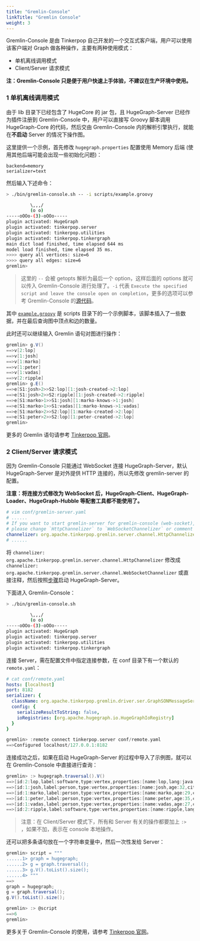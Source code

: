 ```yaml
---
title: "Gremlin-Console"
linkTitle: "Gremlin Console"
weight: 3
---
```


Gremlin-Console 是由 Tinkerpop 自己开发的一个交互式客户端，用户可以使用该客户端对 Graph 做各种操作，主要有两种使用模式：

- 单机离线调用模式
- Client/Server 请求模式

**注：Gremlin-Console 只是便于用户快速上手体验，不建议在生产环境中使用。**

### 1 单机离线调用模式

由于 lib 目录下已经包含了 HugeCore 的 jar 包，且 HugeGraph-Server 已经作为插件注册到 Gremlin-Console 中，用户可以直接写 Groovy 脚本调用 HugeGraph-Core 的代码，然后交由 Gremlin-Console 内的解析引擎执行，就能在**不启动** Server 的情况下操作图。

这里提供一个示例，首先修改 `hugegraph.properties` 配置使用 Memory 后端 (使用其他后端可能会出现一些初始化问题)：

```properties
backend=memory
serializer=text
```

然后输入下述命令：

```bash
> ./bin/gremlin-console.sh -- -i scripts/example.groovy

         \,,,/
         (o o)
-----oOOo-(3)-oOOo-----
plugin activated: HugeGraph
plugin activated: tinkerpop.server
plugin activated: tinkerpop.utilities
plugin activated: tinkerpop.tinkergraph
main dict load finished, time elapsed 644 ms
model load finished, time elapsed 35 ms.
>>>> query all vertices: size=6
>>>> query all edges: size=6
gremlin> 
```

> 这里的 `--` 会被 getopts 解析为最后一个 option，这样后面的 options 就可以传入 Gremlin-Console 进行处理了。`-i` 代表 `Execute the specified script and leave the console open on completion`，更多的选项可以参考 Gremlin-Console 的[源代码](https://github.com/apache/tinkerpop/blob/3.5.1/gremlin-console/src/main/groovy/org/apache/tinkerpop/gremlin/console/Console.groovy#L483)。

其中 [`example.groovy`](https://github.com/apache/incubator-hugegraph/blob/master/hugegraph-server/hugegraph-dist/src/assembly/static/scripts/example.groovy) 是 scripts 目录下的一个示例脚本，该脚本插入了一些数据，并在最后查询图中顶点和边的数量。

此时还可以继续输入 Gremlin 语句对图进行操作：

```groovy
gremlin> g.V()
==>v[2:lop]
==>v[1:josh]
==>v[1:marko]
==>v[1:peter]
==>v[1:vadas]
==>v[2:ripple]
gremlin> g.E()
==>e[S1:josh>2>>S2:lop][1:josh-created->2:lop]
==>e[S1:josh>2>>S2:ripple][1:josh-created->2:ripple]
==>e[S1:marko>1>>S1:josh][1:marko-knows->1:josh]
==>e[S1:marko>1>>S1:vadas][1:marko-knows->1:vadas]
==>e[S1:marko>2>>S2:lop][1:marko-created->2:lop]
==>e[S1:peter>2>>S2:lop][1:peter-created->2:lop]
gremlin> 
```

更多的 Gremlin 语句请参考 [Tinkerpop 官网](http://tinkerpop.apache.org/docs/current/reference/)。

### 2 Client/Server 请求模式

因为 Gremlin-Console 只能通过 WebSocket 连接 HugeGraph-Server，默认 HugeGraph-Server 是对外提供 HTTP 连接的，所以先修改 gremlin-server 的配置。

**注意：将连接方式修改为 WebSocket 后，HugeGraph-Client、HugeGraph-Loader、HugeGraph-Hubble 等配套工具都不能使用了。**

```yaml
# vim conf/gremlin-server.yaml
# ......
# If you want to start gremlin-server for gremlin-console (web-socket),
# please change `HttpChannelizer` to `WebSocketChannelizer` or comment this line.
channelizer: org.apache.tinkerpop.gremlin.server.channel.HttpChannelizer
# ......
```

将 `channelizer: org.apache.tinkerpop.gremlin.server.channel.HttpChannelizer` 修改成 `channelizer: org.apache.tinkerpop.gremlin.server.channel.WebSocketChannelizer` 或直接注释，然后按照[步骤](/cn/docs/quickstart/hugegraph/hugegraph-server/)启动 HugeGraph-Server。

下面进入 Gremlin-Console：

```bash
> ./bin/gremlin-console.sh

         \,,,/
         (o o)
-----oOOo-(3)-oOOo-----
plugin activated: HugeGraph
plugin activated: tinkerpop.server
plugin activated: tinkerpop.utilities
plugin activated: tinkerpop.tinkergraph
```

连接 Server，需在配置文件中指定连接参数，在 conf 目录下有一个默认的 `remote.yaml`：

```yaml
# cat conf/remote.yaml
hosts: [localhost]
port: 8182
serializer: {
  className: org.apache.tinkerpop.gremlin.driver.ser.GraphSONMessageSerializerV1d0,
  config: {
    serializeResultToString: false,
    ioRegistries: [org.apache.hugegraph.io.HugeGraphIoRegistry]
  }
}
```

```groovy
gremlin> :remote connect tinkerpop.server conf/remote.yaml
==>Configured localhost/127.0.0.1:8182
```

连接成功之后，如果在启动 HugeGraph-Server 的过程中导入了示例图，就可以在 Gremlin-Console 中直接进行查询：

```groovy
gremlin> :> hugegraph.traversal().V()
==>[id:2:lop,label:software,type:vertex,properties:[name:lop,lang:java,price:328]]
==>[id:1:josh,label:person,type:vertex,properties:[name:josh,age:32,city:Beijing]]
==>[id:1:marko,label:person,type:vertex,properties:[name:marko,age:29,city:Beijing]]
==>[id:1:peter,label:person,type:vertex,properties:[name:peter,age:35,city:Shanghai]]
==>[id:1:vadas,label:person,type:vertex,properties:[name:vadas,age:27,city:Hongkong]]
==>[id:2:ripple,label:software,type:vertex,properties:[name:ripple,lang:java,price:199]]
```

> 注意：在 Client/Server 模式下，所有和 Server 有关的操作都要加上 `:> `，如果不加，表示在 console 本地操作。

还可以把多条语句放在一个字符串变量中，然后一次性发给 Server：

```groovy
gremlin> script = """
......1> graph = hugegraph;
......2> g = graph.traversal();
......3> g.V().toList().size();
......4> """
==>
graph = hugegraph;
g = graph.traversal();
g.V().toList().size();

gremlin> :> @script
==>6
gremlin> 
```

更多关于 Gremlin-Console 的使用，请参考 [Tinkerpop 官网](http://tinkerpop.apache.org/docs/current/reference/)。
